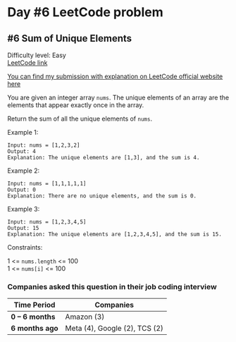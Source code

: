 # Day #6 LeetCode problem

## #6 Sum of Unique Elements

Difficulty level: Easy  
[LeetCode link](https://leetcode.com/problems/sum-of-unique-elements/description/)

[You can find my submission with explanation on LeetCode official website here](https://leetcode.com/problems/sum-of-unique-elements/solutions/7306800/beat-100-easy-to-follow-instructions-in-dbciu/)

You are given an integer array `nums`. The unique elements of an array are the elements that appear exactly once in the array.

Return the sum of all the unique elements of `nums`.

 

Example 1:
```
Input: nums = [1,2,3,2]
Output: 4
Explanation: The unique elements are [1,3], and the sum is 4.
```
Example 2:
```
Input: nums = [1,1,1,1,1]
Output: 0
Explanation: There are no unique elements, and the sum is 0.
```
Example 3:
```
Input: nums = [1,2,3,4,5]
Output: 15
Explanation: The unique elements are [1,2,3,4,5], and the sum is 15.
```

Constraints:

1 <= `nums.length` <= 100 <br>
1 <= `nums[i]` <= 100


### Companies asked this question in their job coding interview

| Time Period | Companies |
|--------------|------------|
| **0 – 6 months** | Amazon (3) |
| **6 months ago** | Meta (4), Google (2), TCS (2) |